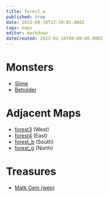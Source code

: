 ```yaml
---
title: forest_a
published: true
date: 2023-09-10T22:39:01.000Z
tags: maps
editor: markdown
dateCreated: 2023-02-16T00:00:00.000Z
---
```



# Monsters
 * [Slime](/monsters/slime)
 * [Beholder](/monsters/beholder)

# Adjacent Maps
 * [forest3](/maps/forest3) (West)
 * [forest4](/maps/forest4) (East)
 * [forest_b](/maps/forest_b) (South)
 * [forest_g](/maps/forest_g) (North)

# Treasures
 * [Matk Gem (wep)](/items/matk-gem-wep)
